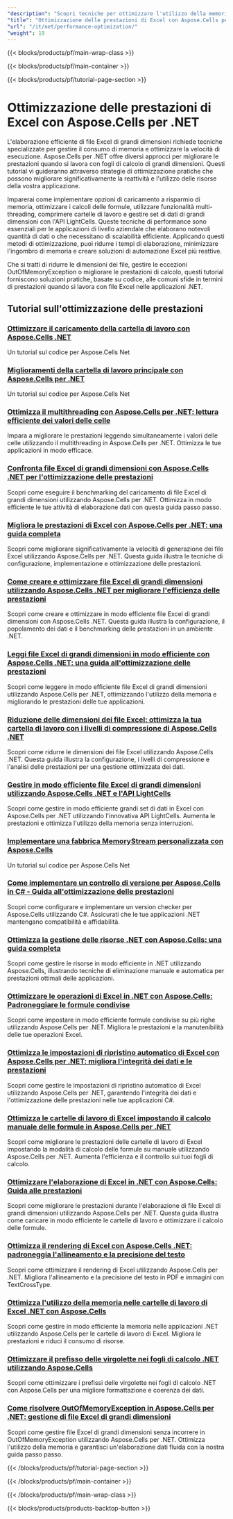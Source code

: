 ```yaml
---
"description": "Scopri tecniche per ottimizzare l'utilizzo della memoria e la velocità di esecuzione durante l'elaborazione di cartelle di lavoro Excel di grandi dimensioni con i tutorial di Aspose.Cells per .NET."
"title": "Ottimizzazione delle prestazioni di Excel con Aspose.Cells per .NET"
"url": "/it/net/performance-optimization/"
"weight": 19
---
```


{{< blocks/products/pf/main-wrap-class >}}

{{< blocks/products/pf/main-container >}}

{{< blocks/products/pf/tutorial-page-section >}}


# Ottimizzazione delle prestazioni di Excel con Aspose.Cells per .NET

L'elaborazione efficiente di file Excel di grandi dimensioni richiede tecniche specializzate per gestire il consumo di memoria e ottimizzare la velocità di esecuzione. Aspose.Cells per .NET offre diversi approcci per migliorare le prestazioni quando si lavora con fogli di calcolo di grandi dimensioni. Questi tutorial vi guideranno attraverso strategie di ottimizzazione pratiche che possono migliorare significativamente la reattività e l'utilizzo delle risorse della vostra applicazione.

Imparerai come implementare opzioni di caricamento a risparmio di memoria, ottimizzare i calcoli delle formule, utilizzare funzionalità multi-threading, comprimere cartelle di lavoro e gestire set di dati di grandi dimensioni con l'API LightCells. Queste tecniche di performance sono essenziali per le applicazioni di livello aziendale che elaborano notevoli quantità di dati o che necessitano di scalabilità efficiente. Applicando questi metodi di ottimizzazione, puoi ridurre i tempi di elaborazione, minimizzare l'ingombro di memoria e creare soluzioni di automazione Excel più reattive.

Che si tratti di ridurre le dimensioni dei file, gestire le eccezioni OutOfMemoryException o migliorare le prestazioni di calcolo, questi tutorial forniscono soluzioni pratiche, basate su codice, alle comuni sfide in termini di prestazioni quando si lavora con file Excel nelle applicazioni .NET.


## Tutorial sull'ottimizzazione delle prestazioni

### [Ottimizzare il caricamento della cartella di lavoro con Aspose.Cells .NET](./aspose-cells-net-custom-load-filters)
Un tutorial sul codice per Aspose.Cells Net

### [Miglioramenti della cartella di lavoro principale con Aspose.Cells per .NET](./aspose-cells-net-mastering-workbook-enhancements)
Un tutorial sul codice per Aspose.Cells Net

### [Ottimizza il multithreading con Aspose.Cells per .NET: lettura efficiente dei valori delle celle](./aspose-cells-net-multi-threading-read-cell-values)
Impara a migliorare le prestazioni leggendo simultaneamente i valori delle celle utilizzando il multithreading in Aspose.Cells per .NET. Ottimizza le tue applicazioni in modo efficace.

### [Confronta file Excel di grandi dimensioni con Aspose.Cells .NET per l'ottimizzazione delle prestazioni](./benchmark-large-excel-files-aspose-cells-net)
Scopri come eseguire il benchmarking del caricamento di file Excel di grandi dimensioni utilizzando Aspose.Cells per .NET. Ottimizza in modo efficiente le tue attività di elaborazione dati con questa guida passo passo.

### [Migliora le prestazioni di Excel con Aspose.Cells per .NET: una guida completa](./boost-excel-performance-aspose-cells-dotnet)
Scopri come migliorare significativamente la velocità di generazione dei file Excel utilizzando Aspose.Cells per .NET. Questa guida illustra le tecniche di configurazione, implementazione e ottimizzazione delle prestazioni.

### [Come creare e ottimizzare file Excel di grandi dimensioni utilizzando Aspose.Cells .NET per migliorare l'efficienza delle prestazioni](./create-optimize-excel-aspose-cells-dotnet)
Scopri come creare e ottimizzare in modo efficiente file Excel di grandi dimensioni con Aspose.Cells .NET. Questa guida illustra la configurazione, il popolamento dei dati e il benchmarking delle prestazioni in un ambiente .NET.

### [Leggi file Excel di grandi dimensioni in modo efficiente con Aspose.Cells .NET: una guida all'ottimizzazione delle prestazioni](./efficiently-read-large-excel-files-aspose-cells-dot-net)
Scopri come leggere in modo efficiente file Excel di grandi dimensioni utilizzando Aspose.Cells per .NET, ottimizzando l'utilizzo della memoria e migliorando le prestazioni delle tue applicazioni.

### [Riduzione delle dimensioni dei file Excel: ottimizza la tua cartella di lavoro con i livelli di compressione di Aspose.Cells .NET](./excel-compression-aspose-cells-nets)
Scopri come ridurre le dimensioni dei file Excel utilizzando Aspose.Cells .NET. Questa guida illustra la configurazione, i livelli di compressione e l'analisi delle prestazioni per una gestione ottimizzata dei dati.

### [Gestire in modo efficiente file Excel di grandi dimensioni utilizzando Aspose.Cells .NET e l'API LightCells](./handle-large-excel-files-aspose-cells-net-lightcells-api)
Scopri come gestire in modo efficiente grandi set di dati in Excel con Aspose.Cells per .NET utilizzando l'innovativa API LightCells. Aumenta le prestazioni e ottimizza l'utilizzo della memoria senza interruzioni.

### [Implementare una fabbrica MemoryStream personalizzata con Aspose.Cells](./implement-custom-memorystream-factory-aspose-cells)
Un tutorial sul codice per Aspose.Cells Net

### [Come implementare un controllo di versione per Aspose.Cells in C# - Guida all'ottimizzazione delle prestazioni](./implement-version-checker-aspose-cells-dotnet-csharp)
Scopri come configurare e implementare un version checker per Aspose.Cells utilizzando C#. Assicurati che le tue applicazioni .NET mantengano compatibilità e affidabilità.

### [Ottimizza la gestione delle risorse .NET con Aspose.Cells: una guida completa](./mastering-resource-management-aspose-cells-dotnet)
Scopri come gestire le risorse in modo efficiente in .NET utilizzando Aspose.Cells, illustrando tecniche di eliminazione manuale e automatica per prestazioni ottimali delle applicazioni.

### [Ottimizzare le operazioni di Excel in .NET con Aspose.Cells: Padroneggiare le formule condivise](./optimize-aspose-cells-net-shared-formulas)
Scopri come impostare in modo efficiente formule condivise su più righe utilizzando Aspose.Cells per .NET. Migliora le prestazioni e la manutenibilità delle tue operazioni Excel.

### [Ottimizza le impostazioni di ripristino automatico di Excel con Aspose.Cells per .NET: migliora l'integrità dei dati e le prestazioni](./optimize-excel-autorecovery-aspose-cells-net)
Scopri come gestire le impostazioni di ripristino automatico di Excel utilizzando Aspose.Cells per .NET, garantendo l'integrità dei dati e l'ottimizzazione delle prestazioni nelle tue applicazioni C#.

### [Ottimizza le cartelle di lavoro di Excel impostando il calcolo manuale delle formule in Aspose.Cells per .NET](./optimize-excel-manual-formula-calculation-aspose-cells-net)
Scopri come migliorare le prestazioni delle cartelle di lavoro di Excel impostando la modalità di calcolo delle formule su manuale utilizzando Aspose.Cells per .NET. Aumenta l'efficienza e il controllo sui tuoi fogli di calcolo.

### [Ottimizzare l'elaborazione di Excel in .NET con Aspose.Cells: Guida alle prestazioni](./optimize-excel-processing-aspose-cells-net)
Scopri come migliorare le prestazioni durante l'elaborazione di file Excel di grandi dimensioni utilizzando Aspose.Cells per .NET. Questa guida illustra come caricare in modo efficiente le cartelle di lavoro e ottimizzare il calcolo delle formule.

### [Ottimizza il rendering di Excel con Aspose.Cells .NET: padroneggia l'allineamento e la precisione del testo](./optimize-excel-rendering-aspose-cells-net)
Scopri come ottimizzare il rendering di Excel utilizzando Aspose.Cells per .NET. Migliora l'allineamento e la precisione del testo in PDF e immagini con TextCrossType.

### [Ottimizza l'utilizzo della memoria nelle cartelle di lavoro di Excel .NET con Aspose.Cells](./optimize-memory-aspose-cells-net)
Scopri come gestire in modo efficiente la memoria nelle applicazioni .NET utilizzando Aspose.Cells per le cartelle di lavoro di Excel. Migliora le prestazioni e riduci il consumo di risorse.

### [Ottimizzare il prefisso delle virgolette nei fogli di calcolo .NET utilizzando Aspose.Cells](./optimize-quote-prefix-aspose-cells-net)
Scopri come ottimizzare i prefissi delle virgolette nei fogli di calcolo .NET con Aspose.Cells per una migliore formattazione e coerenza dei dati.

### [Come risolvere OutOfMemoryException in Aspose.Cells per .NET: gestione di file Excel di grandi dimensioni](./resolve-outofmemoryexception-aspose-cells-large-excel-files)
Scopri come gestire file Excel di grandi dimensioni senza incorrere in OutOfMemoryException utilizzando Aspose.Cells per .NET. Ottimizza l'utilizzo della memoria e garantisci un'elaborazione dati fluida con la nostra guida passo passo.



{{< /blocks/products/pf/tutorial-page-section >}}

{{< /blocks/products/pf/main-container >}}

{{< /blocks/products/pf/main-wrap-class >}}

{{< blocks/products/products-backtop-button >}}